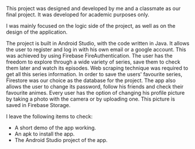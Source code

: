 This project was designed and developed by me and a classmate as our final project. It was developed for academic purposes only.

I was mainly focused on the logic side of the project, as well as on the design of the application.

The project is built in Android Studio, with the code written in Java.
It allows the user to register and log in with his own email or a google account. This was achieved by using Firebase FireAuthentication.
The user has the freedom to explore through a wide variety of series, save them to check them later and watch its episodes. Web scraping technique was required to get all this series information.
In order to save the users' favourite series, Firestore was our choice as the database for the project.
The app also allows the user to change its password, follow his friends and check their favourite animes.
Every user has the option of changing his profile picture by taking a photo with the camera or by uploading one. This picture is saved in Firebase Storage.

I leave the following items to check:
- A short demo of the app working.
- An apk to install the app.
- The Android Studio project of the app.